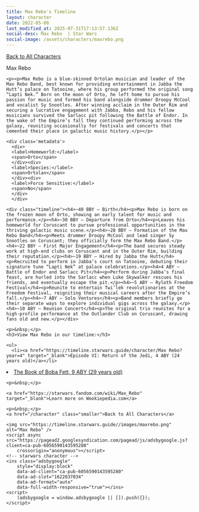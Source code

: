 ```yaml
---
title: Max Rebo's Timeline
layout: character
date: 2022-05-08
last_modified_at: 2025-07-31T17:13:57.136Z
social-desc: Max Rebo  | Star Wars
social-image: /assets/characters/maxrebo.png
---
```

<a href="/character" class="smaller">Back to All Characters</a>

<div class="character-profile container">
  <div class="col-10">
    <p>
    Max Rebo             
    </p>

    <p><p>Max Rebo is a blue-skinned Ortolan musician and leader of the Max Rebo Band, best known for providing entertainment in Jabba the Hutt’s palace on Tatooine, where his group performed the original song “Lapti Nek.” Born on the moon of Orto, he left home to pursue his passion for music and formed his band alongside drummer Droopy McCool and vocalist Sy Snootles. After winning acclaim in the Outer Rim and securing a lucrative engagement with Jabba, Rebo and his fellow musicians survived the Sarlacc pit following the Battle of Endor. In the wake of the Empire’s fall they continued performing across the galaxy, reuniting occasionally for festivals and concerts that cemented their place in galactic music history.</p></p>
    
    <div class='metadata'>
      <div>
      <label>Homeworld:</label>
      <span>Orto</span>
      </div><div>
      <label>Species:</label>
      <span>Ortolan</span>
      </div><div>
      <label>Force Sensitive:</label>
      <span>No</span>
      </div>
      </div>

    <div class="timeline"><h4>~40 BBY – Birth</h4><p>Max Rebo is born on the frozen moon of Orto, showing an early talent for music and performance.</p><h4>~30 BBY – Departure from Orto</h4><p>Leaves his homeworld for Coruscant to pursue professional opportunities in the thriving galactic music scene.</p><h4>~28 BBY – Formation of the Max Rebo Band</h4><p>Meets drummer Droopy McCool and lead singer Sy Snootles on Coruscant; they officially form the Max Rebo Band.</p><h4>~22 BBY – First Major Engagement</h4><p>The band secures steady work at high-end clubs on Coruscant and in the Outer Rim, building their reputation.</p><h4>~19 BBY – Hired by Jabba the Hutt</h4><p>Recruited to perform in Jabba’s court on Tatooine, debuting their signature tune “Lapti Nek” at palace celebrations.</p><h4>4 ABY – Battle of Endor and Sarlacc Pit</h4><p>Perform during Jabba’s final feast, are hurled into the Sarlacc when Luke Skywalker rescues his friends, and eventually escape the pit.</p><h4>~5 ABY – Ryloth Freedom Festival</h4><p>Reunite to entertain Twi’lek revolutionaries at the Freedom Festival, reigniting their musical careers after the Empire’s fall.</p><h4>~7 ABY – Solo Ventures</h4><p>Band members briefly go their separate ways to explore individual gigs across the galaxy.</p><h4>~10 ABY – Reunion Concert</h4><p>The original trio reunites for a high-profile performance at the Outlander Club on Coruscant, drawing fans old and new.</p></div>
    
    <p>&nbsp;</p>
    <h3>View Max Rebo in our timeline:</h3>

    <ul>
      <li><a href="https://timeline.starwars.guide/character/Max Rebo?year=4" target="_blank">Episode VI: Return of the Jedi, 4 ABY (24 years old)</a></li>
  <li><a href="https://timeline.starwars.guide/character/Max Rebo?year=9" target="_blank">The Book of Boba Fett, 9 ABY (29 years old)</a></li>
    </ul>

    <p>&nbsp;</p>

    <a href="https://starwars.fandom.com/wiki/Max_Rebo" target="_blank">Learn more on Wookiepedia.com</a>

    <p>&nbsp;</p>
    <a href="/character" class="smaller">Back to All Characters</a>
  </div>
  <div class="character_image col-2">
    
    <img src="https://timeline.starwars.guide//images/maxrebo.png" alt="Max Rebo" />
    <script async src="https://pagead2.googlesyndication.com/pagead/js/adsbygoogle.js?client=ca-pub-6056590143595280"
        crossorigin="anonymous"></script>
    <!-- starwars character -->
    <ins class="adsbygoogle"
        style="display:block"
        data-ad-client="ca-pub-6056590143595280"
        data-ad-slot="1622037034"
        data-ad-format="auto"
        data-full-width-responsive="true"></ins>
    <script>
        (adsbygoogle = window.adsbygoogle || []).push({});
    </script>
  </div>
</div>
